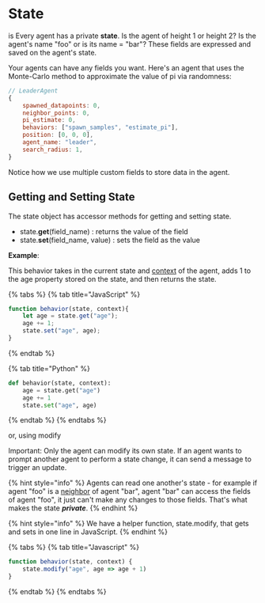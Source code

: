 # State

is Every agent has a private **state**. Is the agent of height 1 or height 2? Is the agent's name "foo" or is its name = "bar"? These fields are expressed and saved on the agent's state.

Your agents can have any fields you want. Here's an agent that uses the Monte-Carlo method to approximate the value of pi via randomness:

```javascript
// LeaderAgent
{
    spawned_datapoints: 0,
    neighbor_points: 0,
    pi_estimate: 0,
    behaviors: ["spawn_samples", "estimate_pi"],
    position: [0, 0, 0],
    agent_name: "leader",
    search_radius: 1,
}
```

Notice how we use multiple custom fields to store data in the agent.

## Getting and Setting State

The state object has accessor methods for getting and setting state.

* state.**get**\(field\_name\) : returns the value of the field
* state.**set**\(field\_name, value\) : sets the field as the value

**Example**:

This behavior takes in the current state and [context](context.md) of the agent, adds 1 to the age property stored on the state, and then returns the state.

{% tabs %}
{% tab title="JavaScript" %}
```javascript
function behavior(state, context){
    let age = state.get("age");
    age += 1;
    state.set("age", age);
}
```
{% endtab %}

{% tab title="Python" %}
```python
def behavior(state, context):
    age = state.get("age")
    age += 1
    state.set("age", age)
```
{% endtab %}
{% endtabs %}

or, using modify

Important: Only the agent can modify its own state. If an agent wants to prompt another agent to perform a state change, it can send a message to trigger an update.

{% hint style="info" %}
Agents can read one another's state - for example if agent "foo" is a [neighbor](context.md) of agent "bar", agent "bar" can access the fields of agent "foo", it just can't make any changes to those fields. That's what makes the state _**private**_.
{% endhint %}

{% hint style="info" %}
We have a helper function, state.modify, that gets and sets in one line in JavaScript.
{% endhint %}

{% tabs %}
{% tab title="Javascript" %}
```javascript
function behavior(state, context) {
    state.modify("age", age => age + 1)
}
```
{% endtab %}
{% endtabs %}



